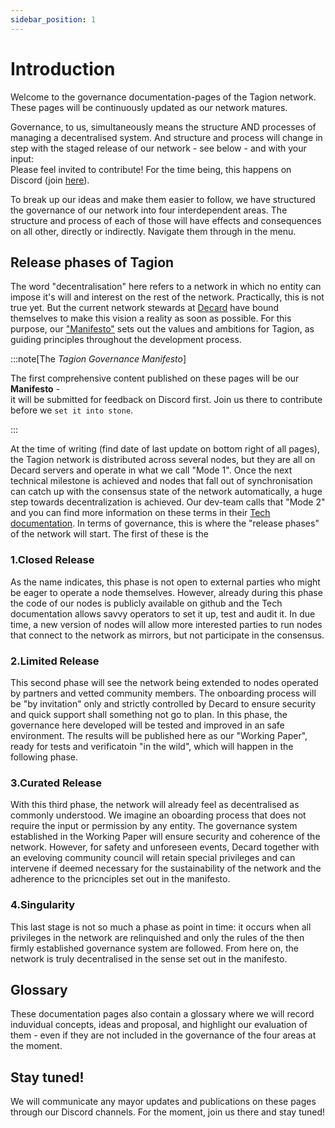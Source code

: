 ```yaml
---
sidebar_position: 1
---
```


# Introduction

Welcome to the governance documentation-pages of the Tagion network. 
These pages will be continuously updated as our network matures. 

Governance, to us, simultaneously means the structure AND processes of managing a decentralised system.
And structure and process will change in step with the staged release of our network - see below - and with your input:   
Please feel invited to contribute! For the time being, this happens on Discord (join [here](https://discord.gg/wE4AA64a)).

To break up our ideas and make them easier to follow, we have structured the governance of our network into four interdependent areas. 
The structure and process of each of those will have effects and consequences on all other, directly or indirectly. Navigate them through in the menu. 

## Release phases of Tagion
The word "decentralisation" here refers to a network in which no entity can impose it's will and interest on the rest of the network.
Practically, this is not true yet. But the current network stewards at  [Decard](https://www.tagion.org/about/) have bound themselves to make this vision a reality as soon as possible.
For this purpose, our ["Manifesto"](./manifesto) sets out the values and ambitions for Tagion, as guiding principles throughout the development process. 

:::note[The _Tagion Governance Manifesto_]

The first comprehensive content published on these pages will be our **Manifesto** -   
it will be submitted for feedback on Discord first. Join us there to contribute before we `set it into stone`.

:::

At the time of writing (find date of last update on bottom right of all pages), the Tagion network is distributed across several nodes, but they are all on Decard servers and operate in what we call "Mode 1". Once the next technical milestone is achieved and nodes that fall out of synchronisation can catch up with the consensus state of the network automatically, a huge step towards decentralization is achieved. Our dev-team calls that "Mode 2" and you can find more information on these terms in their [Tech documentation](https://docs.tagion.org/tech/architecture/network_modes). 
In terms of governance, this is where the "release phases" of the network will start. The first of these is the 

### 1.Closed Release

As the name indicates, this phase is not open to external parties who might be eager to operate a node themselves. However, already during this phase the code of our nodes is publicly available on github and the Tech documentation allows savvy operators to set it up, test and audit it. In due time, a new version of nodes will allow more interested parties to run nodes that connect to the network as mirrors, but not participate in the consensus. 

### 2.Limited Release

This second phase will see the network being extended to nodes operated by partners and vetted community members. The onboarding process will be "by invitation" only and strictly controlled by Decard to ensure security and quick support shall something not go to plan. In this phase, the governance here developed will be tested and improved in an safe environment. The results will be published here as our "Working Paper", ready for tests and verificatoin "in the wild", which will happen in the following phase.

### 3.Curated Release

With this third phase, the network will already feel as decentralised as commonly understood. We imagine an oboarding process that does not require the input or permission by any entity. The governance system established in the Working Paper will ensure security and coherence of the network. However, for safety and unforeseen events, Decard together with an eveloving community council will retain special privileges and can intervene if deemed necessary for the sustainability of the network and the adherence to the pricnciples set out in the manifesto. 

### 4.Singularity

This last stage is not so much a phase as point in time: it occurs when all privileges in the network are relinquished and only the rules of the then firmly established governance system are followed. 
From here on, the network is truly decentralised in the sense set out in the manifesto. 


## Glossary

These documentation pages also contain a glossary where we will record induvidual concepts, ideas and proposal, and highlight our evaluation of them - even if they are not included in the governance of the four areas at the moment. 

## Stay tuned!

We will communicate any mayor updates and publications on these pages through our Discord channels. For the moment, join us there and stay tuned!
